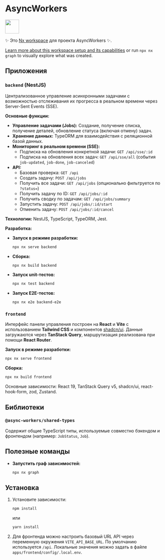 # AsyncWorkers

<a alt="Nx logo" href="https://nx.dev" target="_blank" rel="noreferrer"><img src="https://raw.githubusercontent.com/nrwl/nx/master/images/nx-logo.png" width="45"></a>

✨ Это [Nx workspace](https://nx.dev) для проекта AsyncWorkers ✨.

[Learn more about this workspace setup and its capabilities](https://nx.dev/nx-api/js?utm_source=nx_project&amp;utm_medium=readme&amp;utm_campaign=nx_projects) or run `npx nx graph` to visually explore what was created.

## Приложения

### `backend` (NestJS)

Централизованное управление асинхронными задачами с возможностью отслеживания их прогресса в реальном времени через Server-Sent Events (SSE).

**Основные функции:**

*   **Управление задачами (Jobs):** Создание, получение списка, получение деталей, обновление статуса (включая отмену) задач.
*   **Хранение данных:** TypeORM для взаимодействия с реляционной базой данных.
*   **Мониторинг в реальном времени (SSE):**
    *   Подписка на обновления конкретной задачи: `GET /api/sse/:id`
    *   Подписка на обновления всех задач: `GET /api/sse/all` (события `job-updated`, `job-done`, `job-canceled`)
*   **API:**
    *   Базовая проверка: `GET /api`
    *   Создать задачу: `POST /api/jobs`
    *   Получить все задачи: `GET /api/jobs` (опционально фильтруется по `?status=`)
    *   Получить задачу по ID: `GET /api/jobs/:id`
    *   Получить сводку по задачам: `GET /api/jobs/summary`
    *   Запустить задачу: `POST /api/jobs/:id/start`
    *   Отменить задачу: `POST /api/jobs/:id/cancel`

**Технологии:** NestJS, TypeScript, TypeORM, Jest.

**Разработка:**

*   **Запуск в режиме разработки:**
    ```bash
    npx nx serve backend
    ```
*   **Сборка:**
    ```bash
    npx nx build backend
    ```
*   **Запуск unit-тестов:**
    ```bash
    npx nx test backend
    ```
*   **Запуск E2E-тестов:**
    ```bash
    npx nx e2e backend-e2e
    ```

### `frontend`

Интерфейс панели управления построен на **React** и **Vite** с использованием
**Tailwind CSS** и компонентов [shadcn/ui](https://ui.shadcn.com/). Данные
загружаются через **TanStack&nbsp;Query**, маршрутизация реализована при помощи
**React Router**.

**Запуск в режиме разработки:**

```bash
npx nx serve frontend
```

**Сборка:**

```bash
npx nx build frontend
```

Основные зависимости: React&nbsp;19, TanStack&nbsp;Query&nbsp;v5, shadcn/ui,
react-hook-form, zod, Zustand.

## Библиотеки

### `@async-workers/shared-types`

Содержит общие TypeScript типы, используемые совместно бэкендом и фронтендом (например: `JobStatus`, `Job`).

## Полезные команды

*   **Запустить граф зависимостей:**
    ```bash
    npx nx graph
    ```

## Установка

1.  Установите зависимости:
    ```bash
    npm install
    ```
    или
    ```bash
    yarn install
    ```

2. Для фронтенда можно настроить базовый URL API через переменную окружения
   `VITE_API_BASE_URL`. По умолчанию используется `/api`. Локальные значения
   можно задать в файле `apps/frontend/config/.local.env`.
